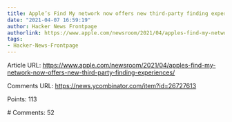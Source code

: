 ```yaml
---
title: Apple’s Find My network now offers new third-party finding experiences
date: "2021-04-07 16:59:19"
author: Hacker News Frontpage
authorlink: https://www.apple.com/newsroom/2021/04/apples-find-my-network-now-offers-new-third-party-finding-experiences/
tags:
- Hacker-News-Frontpage
---
```


<p>Article URL: <a href="https://www.apple.com/newsroom/2021/04/apples-find-my-network-now-offers-new-third-party-finding-experiences/">https://www.apple.com/newsroom/2021/04/apples-find-my-network-now-offers-new-third-party-finding-experiences/</a></p>
<p>Comments URL: <a href="https://news.ycombinator.com/item?id=26727613">https://news.ycombinator.com/item?id=26727613</a></p>
<p>Points: 113</p>
<p># Comments: 52</p>
